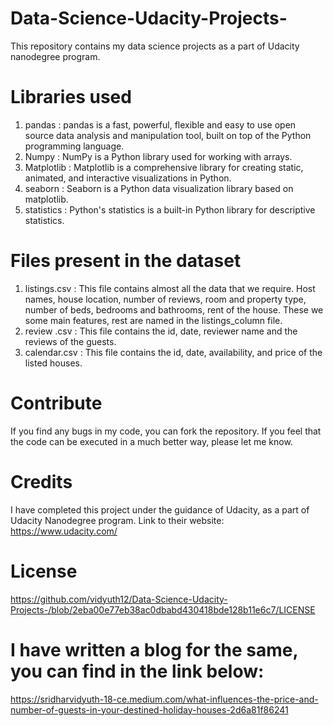 # Data-Science-Udacity-Projects-

This repository contains my data science projects as a part of Udacity nanodegree program.

# Libraries used
  1. pandas : pandas is a fast, powerful, flexible and easy to use open source data analysis and manipulation tool,
     built on top of the Python programming language.
  2. Numpy : NumPy is a Python library used for working with arrays.
  3. Matplotlib : Matplotlib is a comprehensive library for creating static, animated, and interactive visualizations in Python.
  4. seaborn : Seaborn is a Python data visualization library based on matplotlib.
  5. statistics : Python's statistics is a built-in Python library for descriptive statistics. 


# Files present in the dataset
   1. listings.csv : This file contains almost all the data that we require. Host names, house location, number of reviews, room and property type, 
                     number of beds, bedrooms and bathrooms, rent of the house. These we some main features, rest are named in the listings_column file. 
   2. review .csv  : This file contains the id, date, reviewer name and the reviews of the guests.
   3. calendar.csv : This file contains the id, date, availability, and price of the listed houses.                   

# Contribute

If you find any bugs in my code, you can fork the repository.
If you feel that the code can be executed in a much better way, please let me know.

# Credits

I have completed this project under the guidance of Udacity, as a part of Udacity Nanodegree program.
Link to their website: https://www.udacity.com/


# License
https://github.com/vidyuth12/Data-Science-Udacity-Projects-/blob/2eba00e77eb38ac0dbabd430418bde128b11e6c7/LICENSE


# I have written a blog for the same, you can find in the link below:
https://sridharvidyuth-18-ce.medium.com/what-influences-the-price-and-number-of-guests-in-your-destined-holiday-houses-2d6a81f86241
